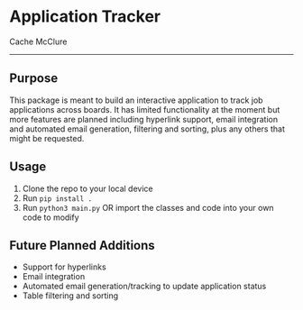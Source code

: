 # Application Tracker
Cache McClure

---
## Purpose
This package is meant to build an interactive application to track job applications across
boards. It has limited functionality at the moment but more features are planned including
hyperlink support, email integration and automated email generation, filtering and sorting,
plus any others that might be requested.
## Usage
1. Clone the repo to your local device
2. Run `pip install .`
3. Run `python3 main.py` OR import the classes and code into your own code to modify
## Future Planned Additions
* Support for hyperlinks
* Email integration
* Automated email generation/tracking to update application status
* Table filtering and sorting